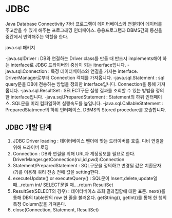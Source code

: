 # JDBC
Java Database Connectivity
자바 프로그램이 데이터베이스와 연결되어 데이터를 주고받을 수 있게 해주는 프로그래밍 인터페이스.
응용프로그램과 DBMS간의 통신을 중간에서 번역해주는 역할을 한다.


java.sql 패키지

-java.sqlDriver : DB와 연결하는 Driver class를 만들 때 반드시 implements해야 하는 interface로 JDBC 드라이버의 중심이 되는 itnerface입니다.
-java.sql.Connection : 특정 데이터베이스와 연결을 가지는 interface. DriverManager로부터 Connection 객체를 가져옵니다.
-java.sql.Statement : sql query문을 DB에 전송하는 방법을 정의한 interface입니다. Connection을 통해 가져옵니다.
-java.sql.ResultSet : SELECT구문 실행 결과를 조회할 수 있는 방법을 정의한 interface입니다.
-java.sql.PreparedStatement : Statement의 하위 인터페이스. SQL문을 미리 컴파일하여 실행속도를 높입니다.
-java.sql.CallableStatement : PreparedStatmene의 하위 인터페이스. DBMS의 Stored procedure를 호출합니다.

## JDBC 개발 단계
1. JDBC Driver loading : 데이터베이스 벤더에 맞는 드라이버를 호출. 디비 연결을 위해 드라이버 로딩
2. Connection : DB와 연결을 위해 URL과 계정정보를 필요로 한다. DriverManger.getConnection(rul,id,pwd):Connection
3. Statement/PreparedStatement : SQL구문을 정의하고 변경될 값은 치환문자 (?)를 이용해 쿼리 전송 전에 값을 setting한다.
4. executeUpdate() or executeQuery() : SQL문이 Insert,delete,update일 때...return int/ SELECT문일 때....return ResultSet
5. ResultSet(SELECT의 경우) : 데이터베이스 조회 결과집합에 대한 표준. next()를 통해 DB의 table안의 row 한 줄을 불러온다. getString(), getInt()를 통해 한 행의 특정 Column값을 가져온다.
6. close(Connection, Statement, ResultSet)
